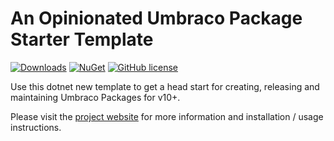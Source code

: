 # An Opinionated Umbraco Package Starter Template

[![Downloads](https://img.shields.io/nuget/dt/Umbraco.Community.Templates.PackageStarter?color=cc9900)](https://www.nuget.org/packages/Umbraco.Community.Templates.PackageStarter/)
[![NuGet](https://img.shields.io/nuget/vpre/Umbraco.Community.Templates.PackageStarter?color=0273B3)](https://www.nuget.org/packages/Umbraco.Community.Templates.PackageStarter)
[![GitHub license](https://img.shields.io/github/license/LottePitcher/opinionated-package-starter?color=8AB803)](https://github.com/LottePitcher/opinionated-package-starter/blob/main/LICENSE)

Use this dotnet new template to get a head start for creating, releasing and maintaining Umbraco Packages for v10+.

Please visit the [project website](https://github.com/LottePitcher/opinionated-package-starter) for more information and installation / usage instructions.
